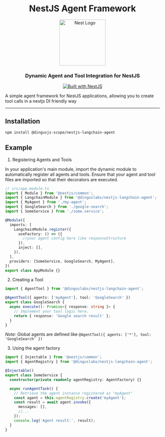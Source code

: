 <h1 align="center">NestJS Agent Framework</h1>

<div align="center">
  <a href="http://nestjs.com/" target="_blank">
    <img src="https://nestjs.com/img/logo_text.svg" width="150" alt="Nest Logo" />
  </a>
</div>

<h3 align="center">Dynamic Agent and Tool Integration for NestJS</h3>

<div align="center">
  <a href="https://nestjs.com" target="_blank">
    <img src="https://img.shields.io/badge/built%20with-NestJs-red.svg" alt="Built with NestJS">
  </a>
</div>

A simple agent framework for NestJS applications, allowing you to create tool calls in a nestjs DI friendly way

---

## Installation

```bash
npm install @dingusjs-scope/nestjs-langchain-agent
```

## Example

1. Registering Agents and Tools

In your application's main module, import the dynamic module to automatically register all agents and tools. Ensure that your agent and tool files are imported so that their decorators are executed.

```typescript
// src/app.module.ts
import { Module } from '@nestjs/common';
import { LangchainModule } from '@dinguslabs/nestjs-langchain-agent';
import { MyAgent } from './my-agent';
import { GoogleSearch } from './google-search';
import { SomeService } from './some.service';

@Module({
  imports: [
    LangchainModule.register({
      useFactory: () => ({
        //your agent config here like responseStructure
      }),
      inject: [],
    }),
  ],
  providers: [SomeService, GoogleSearch, MyAgent],
})
export class AppModule {}
```

2. Creating a Tool

```typescript
import { AgentTool } from '@dinguslabs/nestjs-langchain-agent';

@AgentTool({ agents: ['myAgent'], tool: 'GoogleSearch' })
export class GoogleSearch {
  async execute(): Promise<{ response: string }> {
    // Implement your tool logic here.
    return { response: 'Google search result' };
  }
}
```

_Note_: Global agents are defined like `@AgentTool({ agents: ['*'], tool: 'GoogleSearch' })`

3. Using the agent factory

```typescript
import { Injectable } from '@nestjs/common';
import { AgentRegistry } from '@dinguslabs/nestjs-langchain-agent';

@Injectable()
export class SomeService {
  constructor(private readonly agentRegistry: AgentFactory) {}

  async runAgentTask() {
    // Retrieve the agent instance registered as "myAgent"
    const agent = this.agentRegistry.create('myAgent');
    const result = await agent.invoke({
      messages: [],
      //...
    });
    console.log('Agent result:', result);
  }
}
```
